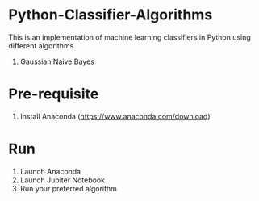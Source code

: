 # Python-Classifier-Algorithms
This is an implementation of machine learning classifiers in Python using different algorithms
1. Gaussian Naive Bayes

# Pre-requisite
1. Install Anaconda (https://www.anaconda.com/download)

# Run
1. Launch Anaconda
2. Launch Jupiter Notebook
3. Run your preferred algorithm

